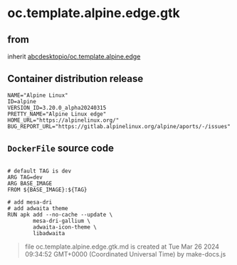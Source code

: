 # oc.template.alpine.edge.gtk
## from
 inherit [abcdesktopio/oc.template.alpine.edge](../oc.template.alpine.edge)
## Container distribution release


``` 
NAME="Alpine Linux"
ID=alpine
VERSION_ID=3.20.0_alpha20240315
PRETTY_NAME="Alpine Linux edge"
HOME_URL="https://alpinelinux.org/"
BUG_REPORT_URL="https://gitlab.alpinelinux.org/alpine/aports/-/issues"

```



## `DockerFile` source code

``` 

# default TAG is dev
ARG TAG=dev
ARG BASE_IMAGE
FROM ${BASE_IMAGE}:${TAG}

# add mesa-dri
# add adwaita theme
RUN apk add --no-cache --update \
        mesa-dri-gallium \
        adwaita-icon-theme \
        libadwaita

```



> file oc.template.alpine.edge.gtk.md is created at Tue Mar 26 2024 09:34:52 GMT+0000 (Coordinated Universal Time) by make-docs.js

